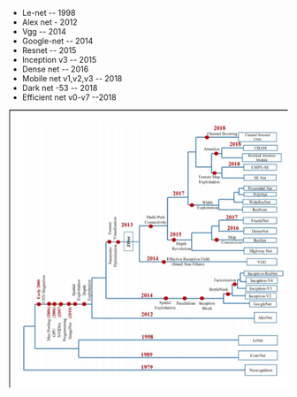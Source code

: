 - Le-net -- 1998
- Alex net - 2012
- Vgg -- 2014
- Google-net -- 2014
- Resnet -- 2015
- Inception v3 -- 2015
- Dense net -- 2016
- Mobile net v1,v2,v3 -- 2018
- Dark net -53 -- 2018
- Efficient net v0-v7 --2018

![Development of image models](https://github.com/nishchalnishant/Deep_learning_methods/blob/main/img/Screenshot%202021-09-15%20134934.png)
